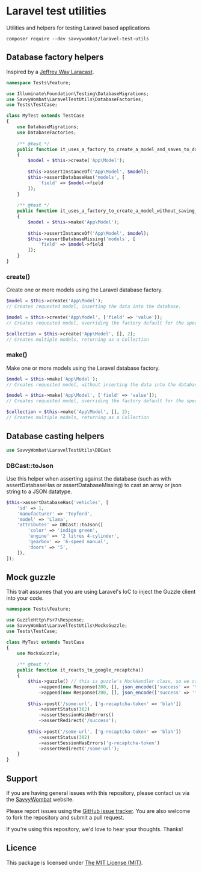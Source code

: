 # Laravel test utilities

Utilities and helpers for testing Laravel based applications

```composer require --dev savvywombat/laravel-test-utils```

## Database factory helpers

Inspired by a [Jeffrey Way Laracast](https://laracasts.com/series/lets-build-a-forum-with-laravel/episodes/10).

```php
namespace Tests\Feature;

use Illuminate\Foundation\Testing\DatabaseMigrations;
use SavvyWombat\LaravelTestUtils\DatabaseFactories;
use Tests\TestCase;

class MyTest extends TestCase
{
    use DatabaseMigrations;
    use DatabaseFactories;
    
    /** @test */
    public function it_uses_a_factory_to_create_a_model_and_saves_to_database()
    {
        $model = $this->create('App\Model');
        
        $this->assertInstanceOf('App\Model', $model);
        $this->assertDatabaseHas('models', [
            'field' => $model->field
        ]);
    }
    
    /** @test */
    public function it_uses_a_factory_to_create_a_model_without_saving_to_database()
    {
        $model = $this->make('App\Model');
                
        $this->assertInstanceOf('App\Model', $model);
        $this->assertDatabaseMissing('models', [
            'field' => $model->field
        ]);
    }
}
```

### create()

Create one or more models using the Laravel database factory.

```php
$model = $this->create('App\Model');
// Creates requested model, inserting the data into the database.

$model = $this->create('App\Model', ['field' => 'value']);
// Creates requested model, overriding the factory default for the specific 'fields'.

$collection = $this->create('App\Model', [], 2);
// Creates multiple models, returning as a Collection
```

### make()

Make one or more models using the Laravel database factory.

```php
$model = $this->make('App\Model');
// Creates requested model, without inserting the data into the database.

$model = $this->make('App\Model', ['field' => 'value']);
// Creates requested model, overriding the factory default for the specific 'fields'.

$collection = $this->make('App\Model', [], 2);
// Creates multiple models, returning as a Collection
```

## Database casting helpers

```php
use SavvyWombat\LaravelTestUtils\DBCast
```

### DBCast::toJson

Use this helper when asserting against the database (such as with assertDatabaseHas or assertDatabaseMissing) to 
cast an array or json string to a JSON datatype.

```php
$this->assertDatabaseHas('vehicles', [
    'id' => 1,
    'manufacturer' => 'Toyford',
    'model' => 'Llama',
    'attributes' => DBCast::toJson([
        'color' => 'indigo green',
        'engine' => '2 litres 4-cylinder',
        'gearbox' => '6-speed manual',
        'doors' => '5',
    ]),
]);
```

## Mock guzzle

This trait assumes that you are using Laravel's IoC to inject the Guzzle client into your code.

```php
namespace Tests\Feature;

use GuzzleHttp\Psr7\Response;
use SavvyWombat\LaravelTestUtils\MocksGuzzle;
use Tests\TestCase;

class MyTest extends TestCase
{
    use MocksGuzzle;
    
    /** @test */
    public function it_reacts_to_google_recaptcha()
    {
        $this->guzzle() // this is guzzle's MockHandler class, so we can append responses here
            ->append(new Response(200, [], json_encode(['success' => 'true'])
            ->append(new Response(200, [], json_encode(['success' => 'false']);
            
        $this->post('/some-url', ['g-recaptcha-token' => 'blah'])
            ->assertStatus(302)
            ->assertSessionHasNoErrors()
            ->assertRedirect('/success');
        
        $this->post('/some-url', ['g-recaptcha-token' => 'blah'])
            ->assertStatus(302)
            ->assertSessionHasErrors('g-recaptcha-token')
            ->assertRedirect('/some-url');
    }
}
```

## Support

If you are having general issues with this repository, please contact us via
the [SavvyWombat](https://savvywombat.com/contact) website.

Please report issues using the [GitHub issue tracker](https://github.com/SavvyWombat/laravel-test-utils/issues). You are also welcome to fork the repository and submit a pull request.

If you're using this repository, we'd love to hear your thoughts. Thanks!

## Licence

This package is licensed under [The MIT License (MIT)](https://github.com/SavvyWombat/laravel-test-utils/blob/master/LICENSE).
